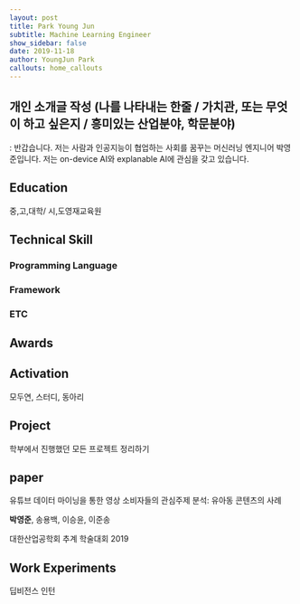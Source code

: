 ```yaml
---
layout: post
title: Park Young Jun
subtitle: Machine Learning Engineer
show_sidebar: false
date: 2019-11-18
author: YoungJun Park
callouts: home_callouts
---
```


## 개인 소개글 작성 (나를 나타내는 한줄 / 가치관, 또는 무엇이 하고 싶은지 / 흥미있는 산업분야, 학문분야)

: 반갑습니다. 저는 사람과 인공지능이 협업하는 사회를 꿈꾸는 머신러닝 엔지니어 박영준입니다. 저는 on-device AI와 explanable AI에 관심을 갖고 있습니다.

## Education

중,고,대학/ 시,도영재교육원



## Technical Skill

### Programming Language

### Framework

### ETC



## Awards



## Activation

모두연, 스터디, 동아리

## Project

학부에서 진행했던 모든 프로젝트 정리하기



## paper

유튜브 데이터 마이닝을 통한 영상 소비자들의 관심주제 분석: 유아동 콘텐츠의 사례

**박영준**, 송용백, 이승윤, 이준송

대한산업공학회 추계 학술대회 2019



## Work Experiments

딥비전스 인턴

